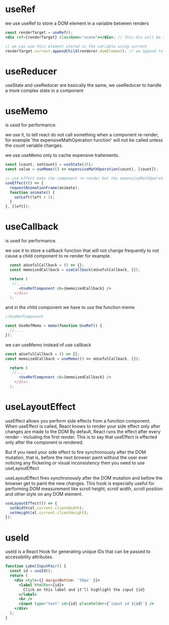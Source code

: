 # useRef

we use useRef to store a DOM element in a variable between renders

```jsx
const renderTarget = useRef();
<div ref={renderTarget} className="scene"></div>; // this div will be stored in a renderTarget variable

// we can use this element stored in the variable using current
renderTarget.current.appendChild(renderer.domElement); // we append to the div
```

# useReducer

useState and useReducer are basically the same, we useReducer to handle a more complex state in a component

# useMemo

is used for performance.

we use it, to tell react do not call something when a component re-render, for example 'the expensiveMathOperation function' will not be called unless the count variable changes.

we use useMemo only to cache expensive traitements.

```jsx
const [count, setCount] = useState(35);
const value = useMemo(() => expensiveMathOperation(count), [count]);

// use effect make the component re-render but the expensiveMathOperation will not be called
useEffect(() => {
  requestAnimationFrame(animate);
  function animate() {
    setLeft(left + 1);
  }
}, [left]);
```

# useCallback

is used for performance.

we use it to store a callback function that will not change frequently to not cause a child component to re-render for example.

```jsx
  const aUsefulCallback = () => {};
  const memoizedCallback = useCallback(aUsefulCallback, []);

  return (
   //....
      <UseRefComponent cb={memoizedCallback} />
    </div>
  );
```

and in the child component we have to use the function meme

```jsx
//UseRefComponent

const UseRefMemo = memo(function UseRef() {
  //....
});
```

we can useMemo instead of use callback

```jsx
const aUsefulCallback = () => {};
const memoizedCallback = useMemo(() => aUsefulCallback, []);

  return (
   //....
      <UseRefComponent cb={memoizedCallback} />
    </div>
  );
```

# useLayoutEffect

useEffect allows you perform side effects from a function component. When useEffect is called, React knows to render your side effect only after changes are made to the DOM
By default, React runs the effect after every render - including the first render. This is to say that useEffect is effected only after the component is rendered.

But if you need your side effect to fire synchronously after the DOM mutation, that is, before the next browser paint without the user ever noticing any flickering or visual inconsistency then you need to use useLayoutEffect

useLayoutEffect fires synchronously after the DOM mutation and before the browser get to paint the new changes. This hook is especially useful for performing DOM measurement like scroll height, scroll width, scroll position and other style on any DOM element.

```jsx
useLayoutEffect(() => {
  setWidth(el.current.clientWidth);
  setHeight(el.current.clientHeight);
});
```

# useId

useId is a React Hook for generating unique IDs that can be passed to accessibility attributes.

```jsx
function LabelInputPair() {
  const id = useId();
  return (
    <div style={{ marginBottom: '50px' }}>
      <label htmlFor={id}>
        Click on this label and it'll highlight the input {id}
      </label>
      <br />
      <input type="text" id={id} placeholder={`input id ${id}`} />
    </div>
  );
}
```
